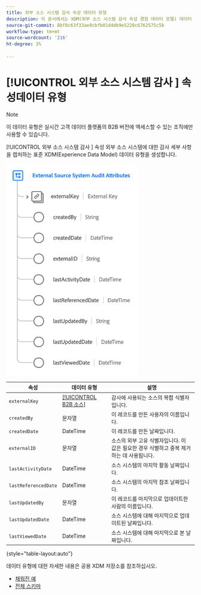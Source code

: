 ```yaml
---
title: 외부 소스 시스템 감사 속성 데이터 유형
description: 이 문서에서는 XDM(외부 소스 시스템 감사 속성 경험 데이터 모델) 데이터 유형에 대한 개요를 제공합니다.
source-git-commit: 8bf0c63f33ae9cbfb01d4db9e5220c6762575c5b
workflow-type: tm+mt
source-wordcount: '216'
ht-degree: 3%

---
```


# [!UICONTROL 외부 소스 시스템 감사 ] 속성데이터 유형

>[!NOTE]
>
>이 데이터 유형은 실시간 고객 데이터 플랫폼의 B2B 버전에 액세스할 수 있는 조직에만 사용할 수 있습니다.

[!UICONTROL 외부 소스 시스템 감사 ] 속성 외부 소스 시스템에 대한 감사 세부 사항을 캡처하는 표준 XDM(Experience Data Model) 데이터 유형을 생성합니다.

![](../images/data-types/external-source-system-audit-attributes.png)

| 속성 | 데이터 유형 | 설명 |
| --- | --- | --- |
| `externalKey` | [[!UICONTROL B2B 소스]](./b2b-source.md) | 감사에 사용되는 소스의 복합 식별자입니다. |
| `createdBy` | 문자열 | 이 레코드를 만든 사용자의 이름입니다. |
| `createdDate` | DateTime | 이 레코드를 만든 날짜입니다. |
| `externalID` | 문자열 | 소스의 외부 고유 식별자입니다. 이 값은 필요한 경우 식별하고 중복 제거하는 데 사용됩니다. |
| `lastActivityDate` | DateTime | 소스 시스템의 마지막 활동 날짜입니다. |
| `lastReferencedDate` | DateTime | 소스 시스템의 마지막 참조 날짜입니다. |
| `lastUpdatedBy` | 문자열 | 이 레코드를 마지막으로 업데이트한 사람의 이름입니다. |
| `lastUpdatedDate` | DateTime | 소스 시스템에 대해 마지막으로 업데이트된 날짜입니다. |
| `lastViewedDate` | DateTime | 소스 시스템에 대해 마지막으로 본 날짜입니다. |

{style=&quot;table-layout:auto&quot;}

데이터 유형에 대한 자세한 내용은 공용 XDM 저장소를 참조하십시오.

* [채워진 예](https://github.com/adobe/xdm/blob/master/components/datatypes/auditing/external-source-system-audit.example.1.json)
* [전체 스키마](https://github.com/adobe/xdm/blob/master/components/datatypes/auditing/external-source-system-audit.schema.json)
